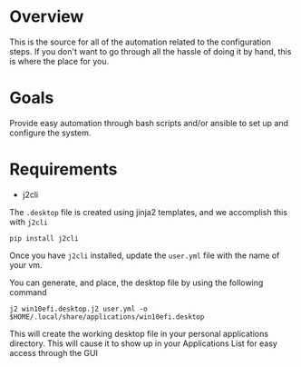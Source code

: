 # Overview

This is the source for all of the automation related to the configuration steps. If you don't want to go through
all the hassle of doing it by hand, this is where the place for you. 

# Goals

Provide easy automation through bash scripts and/or ansible to set up and configure the system.

# Requirements

- j2cli

The `.desktop` file is created using jinja2 templates, and we accomplish this with `j2cli`

    pip install j2cli

Once you have `j2cli` installed, update the `user.yml` file with the name of your vm.

You can generate, and place, the desktop file by using the following command

    j2 win10efi.desktop.j2 user.yml -o $HOME/.local/share/applications/win10efi.desktop

This will create the working desktop file in your personal applications directory. This
will cause it to show up in your Applications List for easy access through the GUI
